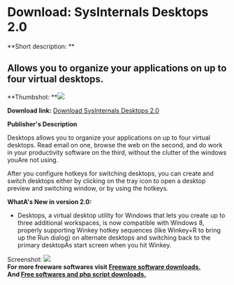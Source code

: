 # Download: SysInternals Desktops 2.0

**Short description: **

## Allows you to organize your applications on up to four virtual desktops.

  
**Thumbshot: **![](http://www.freewarefiles.com/screenshot/sysinternalsdesktops_md.jpg)   
  
**Download link:** [Download SysInternals Desktops 2.0](http://freesoftwares.boysofts.com/Sysinternals-Desktops_program_43929.html)  
  

**Publisher's Description**  
  

Desktops allows you to organize your applications on up to four virtual
desktops. Read email on one, browse the web on the second, and do work in your
productivity software on the third, without the clutter of the windows youAre
not using.

After you configure hotkeys for switching desktops, you can create and switch
desktops either by clicking on the tray icon to open a desktop preview and
switching window, or by using the hotkeys.

**WhatA's New in version 2.0:**

  * Desktops, a virtual desktop utility for Windows that lets you create up to three additional workspaces, is now compatible with Windows 8, properly supporting Winkey hotkey sequences (like Winkey+R to bring up the Run dialog) on alternate desktops and switching back to the primary desktopAs start screen when you hit Winkey. 

  
  
Screenshot:
![](http://www.freewarefiles.com/screenshot/sysinternalsdesktops.jpg)  
**For more freeware softwares visit [Freeware software downloads.](http://freesoftwares.boysofts.com/)**   
**And [Free softwares and php script downloads.](http://www.boysofts.com/)**

